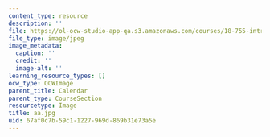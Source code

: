 ```yaml
---
content_type: resource
description: ''
file: https://ol-ocw-studio-app-qa.s3.amazonaws.com/courses/18-755-introduction-to-lie-groups-fall-2004/67af0c7b59c11227969d869b31e73a5e_aa.jpg
file_type: image/jpeg
image_metadata:
  caption: ''
  credit: ''
  image-alt: ''
learning_resource_types: []
ocw_type: OCWImage
parent_title: Calendar
parent_type: CourseSection
resourcetype: Image
title: aa.jpg
uid: 67af0c7b-59c1-1227-969d-869b31e73a5e
---
```

